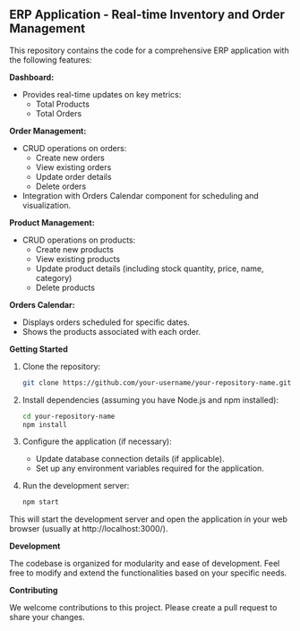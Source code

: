 ## ERP Application - Real-time Inventory and Order Management

This repository contains the code for a comprehensive ERP application with the following features:

**Dashboard:**

* Provides real-time updates on key metrics:
    * Total Products
    * Total Orders

**Order Management:**

* CRUD operations on orders:
    * Create new orders
    * View existing orders
    * Update order details
    * Delete orders
* Integration with Orders Calendar component for scheduling and visualization.

**Product Management:**

* CRUD operations on products:
    * Create new products
    * View existing products
    * Update product details (including stock quantity, price, name, category)
    * Delete products

**Orders Calendar:**

* Displays orders scheduled for specific dates.
* Shows the products associated with each order.

**Getting Started**

1. Clone the repository:

   ```bash
   git clone https://github.com/your-username/your-repository-name.git
   ```

2. Install dependencies (assuming you have Node.js and npm installed):

   ```bash
   cd your-repository-name
   npm install
   ```

3. Configure the application (if necessary):

   * Update database connection details (if applicable).
   * Set up any environment variables required for the application.

4. Run the development server:

   ```bash
   npm start
   ```

This will start the development server and open the application in your web browser (usually at http://localhost:3000/).

**Development**

The codebase is organized for modularity and ease of development. Feel free to modify and extend the functionalities based on your specific needs.

**Contributing**

We welcome contributions to this project. Please create a pull request to share your changes.
